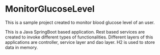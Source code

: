 # MonitorGlucoseLevel

This is a sample project created to monitor blood glucose level of an user. 

This is a Java SpringBoot based application. Rest based services are created to invoke different types of functionalities. Different layers of this applications are controller, service layer and dao layer. H2 is used to store data in memory.
